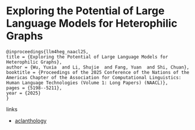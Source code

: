 # Exploring the Potential of Large Language Models for Heterophilic Graphs

```
@inproceedings{llm4heg_naacl25,
title = {Exploring the Potential of Large Language Models for Heterophilic Graphs},
author = {Wu, Yuxia  and Li, Shujie  and Fang, Yuan  and Shi, Chuan},
booktitle = {Proceedings of the 2025 Conference of the Nations of the Americas Chapter of the Association for Computational Linguistics: Human Language Technologies (Volume 1: Long Papers) (NAACL)},
pages = {5198--5211},
year = {2025}
}
```

links
- [aclanthology](https://aclanthology.org/2025.naacl-long.269/)
